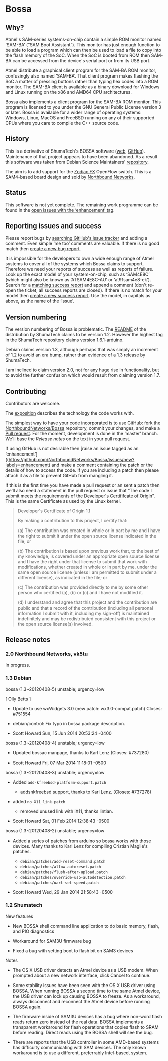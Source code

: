 # Bossa

## Why?

Atmel's SAM-series systems-on-chip contain a simple ROM monitor named
‘SAM-BA’ (“SAM Boot Assistant”). This monitor has just enough function
to be able to load a program which can then be used to load a file to
copy into the flash memory of the SoC.  When the SoC is booted from
ROM then SAM-BA can be accessed from the device's serial port or from
its USB port.

Atmel distribute a graphical client program for the SAM-BA ROM
monitor, confusingly also named ‘SAM-BA’. That client program makes
flashing the SoC a matter of pressing buttons rather than typing hex
codes into a ROM monitor. The SAM-BA client is available as a binary
download for Windows and Linux running on the x86 and AMD64 CPU
architectures.

Bossa also implements a client program for the SAM-BA ROM
monitor. This program is licensed to you under the GNU General Public
License version 3 or later. Bossa is available for a wider range of
operating systems: Windows, Linux, MacOS and FreeBSD running on any of
their supported CPUs where you care to compile the C++ source code.


## History

This is a derivative of ShumaTech's BOSSA software
([web](http://www.shumatech.com/web/products/bossa),
[GitHub](https://github.com/shumatech/BOSSA)). Maintenance of that
project appears to have been abandoned. As a result this software was
taken from Debian Science Maintainers'
[repository](http://anonscm.debian.org/cgit/debian-science/packages/bossa.git).

The aim is to add support for the
[Zodiac FX](http://northboundnetworks.com/products/zodiac-fx)
OpenFlow switch. This is a SAM4-based board design and sold by
[Northbound Networks](http://northboundnetworks.com/).

## Status

This software is not yet complete. The remaining work programme can be
found in the
[open issues with the ‘enhancement’ tag](https://github.com/NorthboundNetworks/Bossa/issues?utf8=%E2%9C%93&q=is%3Aopen+label%3Aenhancement+-label%3Awontfix+).

## Reporting issues and success

Please report bugs by
[searching GitHub's issue tracker](https://github.com/NorthboundNetworks/Bossa/issues?utf8=%E2%9C%93&q=is%3Aissue)
and adding a comment. Even simple ‘me too’ comments are valuable. If
there is no good match then
[create a new bug report](https://github.com/NorthboundNetworks/Bossa/issues/new?labels=bug).

It is impossible for the developers to own a wide enough range of
Atmel systems to cover all of the systems which Bossa claims to
support. Therefore we need your reports of success as well as reports
of failure. Look up the exact model of your system-on-chip, such as
‘SAM4E8C’ (which might also be known as ‘ATSAM4E8C-AU’ or
‘at91sam4e8-ek’). Search for a
[matching success report](https://github.com/NorthboundNetworks/Bossa/issues?utf8=%E2%9C%93&q=is%3Aissue+is%3Aclosed+label%3Asuccess)
and append a comment (don't re-open the ticket, all success reports
are closed). If there is no match for your model then
[create a new success report](https://github.com/NorthboundNetworks/Bossa/issues/new?labels=success).
Use the model, in capitals as above, as the name of the ‘issue’.

## Version numbering

The version numbering of Bossa is problematic. The
[README](https://raw.githubusercontent.com/shumatech/BOSSA/master/README)
of the distribution by ShumaTech claims to be version 1.2. However the
highest tag in the ShumaTech repository claims version 1.6.1-arduino.

Debian claims version 1.3, although perhaps that was simply an
increment of 1.2 to avoid an era bump, rather than evidence of a 1.3
release by ShumaTech.

I am inclined to claim version 2.0, not for any huge rise in
functionality, but to avoid the further confusion which would result
from claiming version 1.7.

## Contributing

Contributors are welcome.

The
[exposition](https://github.com/NorthboundNetworks/Bossa/blob/master/exposition.md)
describes the technology the code works with.

The simplest way to have your code incorporated is to use GitHub: fork
the
[NorthboundNetworks/Bossa](https://github.com/NorthboundNetworks/Bossa/)
repository, commit your changes, and make a
[Pull request](https://github.com/NorthboundNetworks/Bossa/compare).
For the moment, development is done in the ‘master’ branch.  We'll
base the *Release notes* on the text in your pull request.

If using GitHub is not desirable then
[raise an issue tagged as an ‘enhancement’]((https://github.com/NorthboundNetworks/Bossa/issues/new?labels=enhancement)
and make a comment containing the patch or the details of how to
access the code. If you are including a patch then please attach it as
a file to prevent GitHub from mangling it.

If this is the first time you have made a pull request or an sent a
patch then we'll also need a statement in the pull request or issue
that “The code I submit meets the requirements of the
[Developer's Certififcate of Origin](https://www.kernel.org/doc/Documentation/SubmittingPatches)”.
This is the same Certificate as used by the Linux kernel.

> Developer's Certificate of Origin 1.1
>
> By making a contribution to this project, I certify that:
>
> (a) The contribution was created in whole or in part by me and I
>     have the right to submit it under the open source license
>     indicated in the file; or
>
> (b) The contribution is based upon previous work that, to the best
>     of my knowledge, is covered under an appropriate open source
>     license and I have the right under that license to submit that
>     work with modifications, whether created in whole or in part
>     by me, under the same open source license (unless I am
>     permitted to submit under a different license), as indicated
>     in the file; or
>
> (c) The contribution was provided directly to me by some other
>     person who certified (a), (b) or (c) and I have not modified
>     it.
>
> (d) I understand and agree that this project and the contribution
>     are public and that a record of the contribution (including all
>     personal information I submit with it, including my sign-off) is
>     maintained indefinitely and may be redistributed consistent with
>     this project or the open source license(s) involved.

## Release notes

### 2.0 Northbound Networks, vk5tu

In progress.

### 1.3 Debian

bossa (1.3~20120408-5) unstable; urgency=low

  [ Olly Betts ]
  * Update to use wxWidgets 3.0 (new patch: wx3.0-compat.patch)
    Closes: #751554
  * debian/control: Fix typo in bossa package description.

  * Scott Howard  Sun, 15 Jun 2014 20:53:24 -0400

bossa (1.3~20120408-4) unstable; urgency=low

  * Updated bossac manpage, thanks to Karl Lenz (Closes: #737280)

  * Scott Howard  Fri, 07 Mar 2014 11:18:01 -0500

bossa (1.3~20120408-3) unstable; urgency=low

  * Added `add-kfreebsd-platform-support.patch`
    - addsnkfreebsd support, thanks to Karl Lenz. (Closes: #737278)
  * added `no_X11_link.patch`
    - removed unused link with lX11, thanks lintian.

  * Scott Howard  Sat, 01 Feb 2014 12:38:43 -0500

bossa (1.3~20120408-2) unstable; urgency=low

  * Added a series of patches from arduino so bossa works with those
    devices. Many thanks to Karl Lenz for compiling Cristian Maglie's
    patches.
    -   `debian/patches/add-reset-command.patch`
    -   `debian/patches/allow-autoreset.patch`
    -   `debian/patches/flush-after-upload.patch`
    -   `debian/patches/override-usb-autodetection.patch`
    -   `debian/patches/uart-set-speed.patch`

  * Scott Howard  Wed, 29 Jan 2014 21:58:43 -0500


### 1.2 Shumatech

New features

* New BOSSA shell command line application to do basic memory, flash,
  and PIO diagnostics

* Workaround for SAM3U firmware bug

* Fixed a bug with setting boot to flash bit on SAM3 devices

Notes

* The OS X USB driver detects an Atmel device as a USB modem.  When
  prompted about a new network interface, click Cancel to continue.

* Some stability issues have been seen with the OS X USB driver using
  BOSSA.  When running BOSSA a second time to the same Atmel device,
  the USB driver can lock up causing BOSSA to freeze.  As a
  workaround, always disconnect and reconnect the Atmel device before
  running BOSSA again.

* The firmware inside of SAM3U devices has a bug where non-word flash
  reads return zero instead of the real data.  BOSSA implements a
  transparent workaround for flash operations that copies flash to
  SRAM before reading.  Direct reads using the BOSSA shell will see
  the bug.

* There are reports that the USB controller in some AMD-based systems
  has difficulty communicating with SAM devices.  The only known
  workaround is to use a different, preferrably Intel-based, system.

